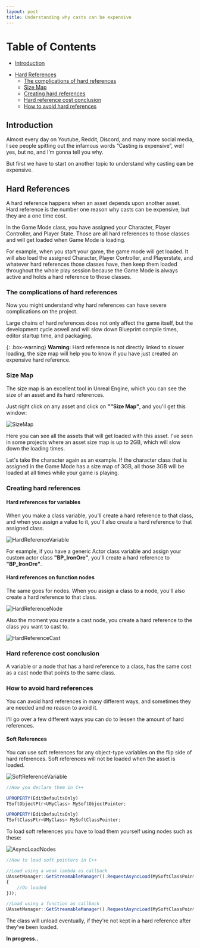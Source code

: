 ```yaml
---
layout: post
title: Understanding why casts can be expensive
---
```


# Table of Contents
* [Introduction](#introduction)
+ [Hard References](#hard-references)
    + [The complications of hard references](#the-complications-of-hard-references)
    + [Size Map](#size-map)
    + [Creating hard references](#creating-hard-references)
    + [Hard reference cost conclusion](#hard-reference-cost-conclusion)
    + [How to avoid hard references](#how-to-avoid-hard-references)

<a name="introduction"></a>
## Introduction 

Almost every day on Youtube, Reddit, Discord, and many more social media, I see people spitting out the infamous words “Casting is expensive”, well yes, but no, and I’m gonna tell you why.

But first we have to start on another topic to understand why casting **can** be expensive.

<a name="hard-references"></a>
## Hard References

A hard reference happens when an asset depends upon another asset. Hard reference is the number one reason why casts can be expensive, but they are a one time cost.  

In the Game Mode class, you have assigned your Character, Player Controller, and Player State. Those are all hard references to those classes and will get loaded when Game Mode is loading.

For example, when you start your game, the game mode will get loaded. It will also load the assigned Character, Player Controller, and Playerstate, and whatever hard references those classes have, then keep them loaded throughout the whole play session because the Game Mode is always active and holds a hard reference to those classes.

### The complications of hard references

Now you might understand why hard references can have severe complications on the project.

Large chains of hard references does not only affect the game itself, but the development cycle aswell and will slow down Blueprint compile times, editor startup time, and packaging.

{: .box-warning}
**Warning:** Hard reference is not directly linked to slower loading, the size map will help you to know if you have just created an expensive hard reference.

<a name="size-map"></a>
### Size Map

The size map is an excellent tool in Unreal Engine, which you can see the size of an asset and its hard references.

Just right click on any asset and click on **""Size Map"**, and you'll get this window:

![SizeMap](https://raw.githubusercontent.com/OlssonDev/olssondev.github.io/master/assets/img/Casting/Image_05.JPG)

Here you can see all the assets that will get loaded with this asset. I've seen in some projects where an asset size map is up to 2GB, which will slow down the loading times.

Let's take the character again as an example. If the character class that is assigned in the Game Mode has a size map of 3GB, all those 3GB will be loaded at all times while your game is playing.

<a name="creating-hard-references"></a>
### Creating hard references

#### Hard references for variables

When you make a class variable, you'll create a hard reference to that class, and when you assign a value to it, you'll also create a hard reference to that assigned class.

![HardReferenceVariable](https://raw.githubusercontent.com/OlssonDev/olssondev.github.io/master/assets/img/Casting/Image_01.JPG)

For example, if you have a generic Actor class variable and assign your custom actor class **"BP_IronOre"**, you'll create a hard reference to **"BP_IronOre"**.

#### Hard references on function nodes

The same goes for nodes. When you assign a class to a node, you'll also create a hard reference to that class.

![HardReferenceNode](https://raw.githubusercontent.com/OlssonDev/olssondev.github.io/master/assets/img/Casting/Image_03.JPG)

Also the moment you create a cast node, you create a hard reference to the class you want to cast to.

![HardReferenceCast](https://raw.githubusercontent.com/OlssonDev/olssondev.github.io/master/assets/img/Casting/Image_04.JPG)

<a name="hard-reference-cost-conclusion"></a>
### Hard reference cost conclusion

A variable or a node that has a hard reference to a class, has the same cost as a cast node that points to the same class.

<a name="how-to-avoid-hard-references"></a>
### How to avoid hard references

You can avoid hard references in many different ways, and sometimes they are needed and no reason to avoid it.

I'll go over a few different ways you can do to lessen the amount of hard references.

#### Soft References

You can use soft references for any object-type variables on the flip side of hard references. Soft references will not be loaded when the asset is loaded.

![SoftReferenceVariable](https://raw.githubusercontent.com/OlssonDev/olssondev.github.io/master/assets/img/Casting/Image_06.JPG)

```javascript
//How you declare them in C++

UPROPERTY(EditDefaultsOnly)
TSoftObjectPtr<UMyClass> MySoftObjectPointer;

UPROPERTY(EditDefaultsOnly)
TSoftClassPtr<UMyClass> MySoftClassPointer;
``` 

To load soft references you have to load them yourself using nodes such as these: 

![AsyncLoadNodes](https://raw.githubusercontent.com/OlssonDev/olssondev.github.io/master/assets/img/Casting/Image_07.JPG)

```javascript
//How to load soft pointers in C++

//Load using a weak lambda as callback
UAssetManager::GetStreamableManager().RequestAsyncLoad(MySoftClassPointer.ToSoftObjectPath(), FStreamableDelegate::CreateWeakLambda(this, [this]
{
    //On loaded
}));

//Load using a function as callback
UAssetManager::GetStreamableManager().RequestAsyncLoad(MySoftClassPointer.ToSoftObjectPath(), FStreamableDelegate::CreateUObject(this, &ThisClass::OnSoftPointerLoaded));
```

The class will unload eventually, if they're not kept in a hard reference after they've been loaded.

**In progress..** 
